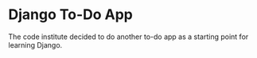 # Django To-Do App

The code institute decided to do another to-do app as a starting point for learning Django.
